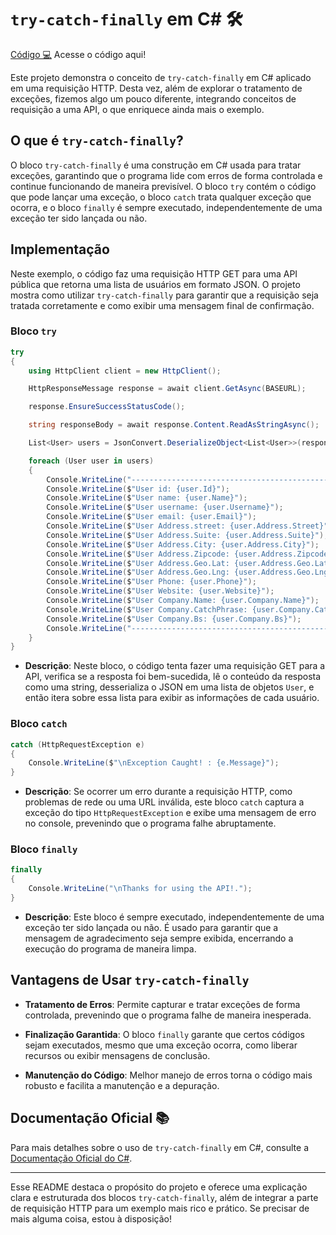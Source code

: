# `try-catch-finally` em C# 🛠️

[Código 💻](TryCatchFinally/Program.cs) Acesse o código aqui!

Este projeto demonstra o conceito de `try-catch-finally` em C# aplicado em uma requisição HTTP. Desta vez, além de explorar o tratamento de exceções, fizemos algo um pouco diferente, integrando conceitos de requisição a uma API, o que enriquece ainda mais o exemplo.

## O que é `try-catch-finally`?

O bloco `try-catch-finally` é uma construção em C# usada para tratar exceções, garantindo que o programa lide com erros de forma controlada e continue funcionando de maneira previsível. O bloco `try` contém o código que pode lançar uma exceção, o bloco `catch` trata qualquer exceção que ocorra, e o bloco `finally` é sempre executado, independentemente de uma exceção ter sido lançada ou não.

## Implementação

Neste exemplo, o código faz uma requisição HTTP GET para uma API pública que retorna uma lista de usuários em formato JSON. O projeto mostra como utilizar `try-catch-finally` para garantir que a requisição seja tratada corretamente e como exibir uma mensagem final de confirmação.

### Bloco `try`

```csharp
try
{
    using HttpClient client = new HttpClient();

    HttpResponseMessage response = await client.GetAsync(BASEURL);

    response.EnsureSuccessStatusCode();

    string responseBody = await response.Content.ReadAsStringAsync();

    List<User> users = JsonConvert.DeserializeObject<List<User>>(responseBody);

    foreach (User user in users)
    {
        Console.WriteLine("------------------------------------------------------------");
        Console.WriteLine($"User id: {user.Id}");
        Console.WriteLine($"User name: {user.Name}");
        Console.WriteLine($"User username: {user.Username}");
        Console.WriteLine($"User email: {user.Email}");
        Console.WriteLine($"User Address.street: {user.Address.Street}");
        Console.WriteLine($"User Address.Suite: {user.Address.Suite}");
        Console.WriteLine($"User Address.City: {user.Address.City}");
        Console.WriteLine($"User Address.Zipcode: {user.Address.Zipcode}");
        Console.WriteLine($"User Address.Geo.Lat: {user.Address.Geo.Lat}");
        Console.WriteLine($"User Address.Geo.Lng: {user.Address.Geo.Lng}");
        Console.WriteLine($"User Phone: {user.Phone}");
        Console.WriteLine($"User Website: {user.Website}");
        Console.WriteLine($"User Company.Name: {user.Company.Name}");
        Console.WriteLine($"User Company.CatchPhrase: {user.Company.CatchPhrase}");
        Console.WriteLine($"User Company.Bs: {user.Company.Bs}");
        Console.WriteLine("------------------------------------------------------------");
    }
}
```

- **Descrição**: Neste bloco, o código tenta fazer uma requisição GET para a API, verifica se a resposta foi bem-sucedida, lê o conteúdo da resposta como uma string, desserializa o JSON em uma lista de objetos `User`, e então itera sobre essa lista para exibir as informações de cada usuário.

### Bloco `catch`

```csharp
catch (HttpRequestException e)
{
    Console.WriteLine($"\nException Caught! : {e.Message}");
}
```

- **Descrição**: Se ocorrer um erro durante a requisição HTTP, como problemas de rede ou uma URL inválida, este bloco `catch` captura a exceção do tipo `HttpRequestException` e exibe uma mensagem de erro no console, prevenindo que o programa falhe abruptamente.

### Bloco `finally`

```csharp
finally
{
    Console.WriteLine("\nThanks for using the API!.");
}
```

- **Descrição**: Este bloco é sempre executado, independentemente de uma exceção ter sido lançada ou não. É usado para garantir que a mensagem de agradecimento seja sempre exibida, encerrando a execução do programa de maneira limpa.

## Vantagens de Usar `try-catch-finally`

- **Tratamento de Erros**: Permite capturar e tratar exceções de forma controlada, prevenindo que o programa falhe de maneira inesperada.


- **Finalização Garantida**: O bloco `finally` garante que certos códigos sejam executados, mesmo que uma exceção ocorra, como liberar recursos ou exibir mensagens de conclusão.


- **Manutenção do Código**: Melhor manejo de erros torna o código mais robusto e facilita a manutenção e a depuração.

## Documentação Oficial 📚

Para mais detalhes sobre o uso de `try-catch-finally` em C#, consulte a [Documentação Oficial do C#](https://learn.microsoft.com/dotnet/csharp/language-reference/keywords/try-catch-finally).

---

Esse README destaca o propósito do projeto e oferece uma explicação clara e estruturada dos blocos `try-catch-finally`, além de integrar a parte de requisição HTTP para um exemplo mais rico e prático. Se precisar de mais alguma coisa, estou à disposição!